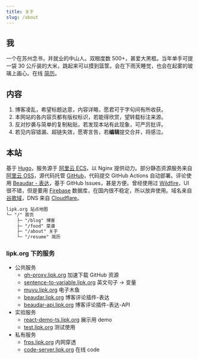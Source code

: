 ```yaml
---
title: 关于
slug: /about
---
```


## 我

一个在苏州念书，并就业的中山人。双眼度数 500+，甚爱大黑框。当年单手可提一袋 30 公斤装的大米，跳起来可以摸到篮筐。会在下雨天睡觉，也会在起雾的玻璃上画心。在线 [简历](/resume/)。

## 内容

1. 博客凌乱，希望标题达意，内容详略，愿君可于字句间有所收获。
2. 本网站的各内容页都有版权标识，若能得欣赏，望转载标注来源。
3. 反对抄袭与简单的复制粘贴，若发现本站有此现象，可严厉批评。
4. 若见内容错漏、超链失效，愿寄言告，若**编辑**提交合并，将感泣。

## 本站

基于 [Hugo](https://gohugo.io/)，服务源于 [阿里云 ECS](https://www.aliyun.com/product/ecs/)，以 Nginx 提供动力。部分静态资源服务来自 [阿里云 OSS](https://www.aliyun.com/product/oss/)，源代码托管 [GitHub](https://github.com/zsdycs/lipk.org)，代码提交 GitHub Actions 自动部署。评论使用 [Beaudar - 表达](https://beaudar.lipk.org/)，基于 GitHub Issues，甚是方便。曾经使用过 [Wildfire](https://wildfire.js.org)，UI 很不错，但是要用 [Firebase](https://firebase.google.com) 数据库，在国内很不稳定，所以放弃使用。域名来自 [谷歌域](https://domains.google/)，DNS 来自 [Cloudflare](https://www.cloudflare.com/)。

```markdown
lipk.org 站点地图
└─ "/" 首页
    ├─ "/blog" 博客
    ├─ "/food" 菜谱
    ├─ "/about" 关于
    └─ "/resume" 简历
```

### lipk.org 下的服务

- 公共服务
  - [gh-proxy.lipk.org](http://gh-proxy.lipk.org) 加速下载 GitHub 资源
  - [sentence-to-variable.lipk.org](https://sentence-to-variable.lipk.org) 英文句子 → 变量
  - [muyu.lipk.org](http://muyu.lipk.org) 电子木鱼
  - [beaudar.lipk.org](http://beaudar.lipk.org) 博客评论插件-表达
  - [beaudar-api.lipk.org](http://beaudar-api.lipk.org) 博客评论插件-表达-API
- 实验服务
  - [react-demo-ts.lipk.org](http://react-demo-ts.lipk.org) 展示用 demo
  - [test.lipk.org](http://test.lipk.org) 测试使用
- 私有服务
  - [frps.lipk.org](http://frps.lipk.org) 内网穿透
  - [code-server.lipk.org](http://code-server.lipk.org) 在线 code
